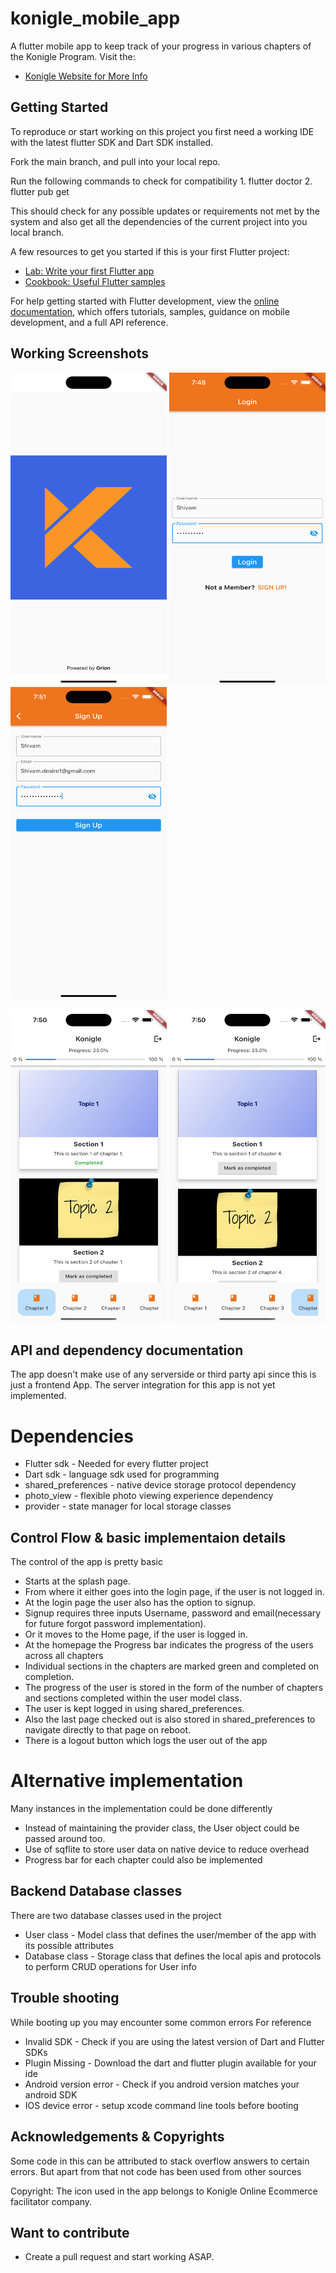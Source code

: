 # konigle_mobile_app

A flutter mobile app to keep track of your progress in various chapters of the Konigle Program.
Visit the:
- [Konigle Website for More Info](https://konigle.com/about)

## Getting Started

To reproduce or start working on this project you first need a working IDE with the latest 
flutter SDK and Dart SDK installed.

Fork the main branch, and pull into your local repo.
 
Run the following commands to check for compatibility
    1. flutter doctor
    2. flutter pub get

This should check for any possible updates or requirements not met by the system and also
get all the dependencies of the current project into you local branch.

A few resources to get you started if this is your first Flutter project:

- [Lab: Write your first Flutter app](https://docs.flutter.dev/get-started/codelab)
- [Cookbook: Useful Flutter samples](https://docs.flutter.dev/cookbook)

For help getting started with Flutter development, view the
[online documentation](https://docs.flutter.dev/), which offers tutorials,
samples, guidance on mobile development, and a full API reference.

## Working Screenshots
<img src="https://github.com/Shivlock221b/konigle_mobile_app/blob/master/screenshots/splash.png" alt="Splash Page" width="250" height="500" />  <img src="https://github.com/Shivlock221b/konigle_mobile_app/blob/master/screenshots/login.png" alt="login Page" width="250" height="500" />  <img src="https://github.com/Shivlock221b/konigle_mobile_app/blob/master/screenshots/signup.png" alt="Signup Page" width="250" height="500" />

<img src="https://github.com/Shivlock221b/konigle_mobile_app/blob/master/screenshots/completed.png" alt="Completed Section Page" width="250" height="500" />  <img src="https://github.com/Shivlock221b/konigle_mobile_app/blob/master/screenshots/markAsComplete.png" alt="Mark as Complete Section Page" width="250" height="500" />

## API and dependency documentation

The app doesn't make use of any serverside or third party api since this is just a frontend App. 
The server integration for this app is not yet implemented.

# Dependencies
- Flutter sdk - Needed for every flutter project
- Dart sdk - language sdk used for programming
- shared_preferences - native device storage protocol dependency
- photo_view - flexible photo viewing experience dependency
- provider - state manager for local storage classes

## Control Flow & basic implementaion details
The control of the app is pretty basic
- Starts at the splash page. 
- From where it either goes into the login page, if the user is not logged in.
- At the login page the user also has the option to signup. 
- Signup requires three inputs Username, password and email(necessary for future forgot password implementation).
- Or it moves to the Home page, if the user is logged in.
- At the homepage the Progress bar indicates the progress of the users across all chapters
- Individual sections in the chapters are marked green and completed on completion.
- The progress of the user is stored in the form of the number of chapters and sections completed within the user model class.
- The user is kept logged in using shared_preferences.
- Also the last page checked out is also stored in shared_preferences to navigate directly to that page on reboot.
- There is a logout button which logs the user out of the app

# Alternative implementation
Many instances in the implementation could be done differently
- Instead of maintaining the provider class, the User object could be passed around too.
- Use of sqflite to store user data on native device to reduce overhead
- Progress bar for each chapter could also be implemented

## Backend Database classes

There are two database classes used in the project
- User class - Model class that defines the user/member of the app with its possible attributes
- Database class - Storage class that defines the local apis and protocols to perform CRUD operations for User info


## Trouble shooting

While booting up you may encounter some common errors
For reference
- Invalid SDK - Check if you are using the latest version of Dart and Flutter SDKs
- Plugin Missing - Download the dart and flutter plugin available for your ide
- Android version error - Check if you android version matches your android SDK
- IOS device error - setup xcode command line tools before booting


## Acknowledgements & Copyrights

Some code in this can be attributed to stack overflow answers to certain errors.
But apart from that not code has been used from other sources

Copyright: The icon used in the app belongs to Konigle Online Ecommerce facilitator company.

## Want to contribute

- Create a pull request and start working ASAP.

